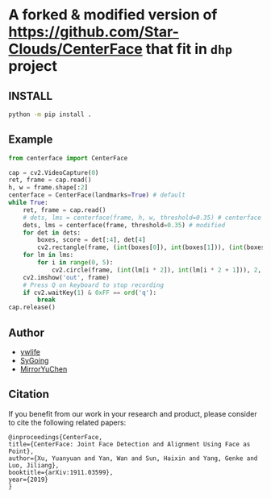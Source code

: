 # A forked & modified version of https://github.com/Star-Clouds/CenterFace that fit in `dhp` project

## INSTALL

```bash
python -m pip install .
```

## Example
```python
from centerface import CenterFace

cap = cv2.VideoCapture(0)
ret, frame = cap.read()
h, w = frame.shape[:2]
centerface = CenterFace(landmarks=True) # default
while True:
    ret, frame = cap.read()
    # dets, lms = centerface(frame, h, w, threshold=0.35) # centerface orignal
    dets, lms = centerface(frame, threshold=0.35) # modified
    for det in dets:
        boxes, score = det[:4], det[4]
        cv2.rectangle(frame, (int(boxes[0]), int(boxes[1])), (int(boxes[2]), int(boxes[3])), (2, 255, 0), 1)
    for lm in lms:
        for i in range(0, 5):
            cv2.circle(frame, (int(lm[i * 2]), int(lm[i * 2 + 1])), 2, (0, 0, 255), -1)
    cv2.imshow('out', frame)
    # Press Q on keyboard to stop recording
    if cv2.waitKey(1) & 0xFF == ord('q'):
        break
cap.release()
```

## Author
 - [ywlife](https://github.com/ywlife)
 - [SyGoing](https://github.com/SyGoing)
 - [MirrorYuChen](https://github.com/MirrorYuChen)

##  Citation
If you benefit from our work in your research and product, please consider to cite the following related papers:
```
@inproceedings{CenterFace,
title={CenterFace: Joint Face Detection and Alignment Using Face as Point},
author={Xu, Yuanyuan and Yan, Wan and Sun, Haixin and Yang, Genke and Luo, Jiliang},
booktitle={arXiv:1911.03599},
year={2019}
}
```

